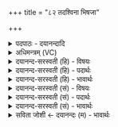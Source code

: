 +++
title = "८२ तदश्विना भिषजा"

+++
<details><summary>पदपाठः - दयानन्दादि</summary>

तत्। अ॒श्विना॑। भि॒षजा॑। रु॒द्रव॑र्त्तनी॒ इति॑ रु॒द्रऽव॑र्त्तनी। सर॑स्वती। व॒य॒ति॒। पेशः॑। अन्त॑रम्। अस्थि॑। म॒ज्जान॑म्। मास॑रैः। का॒रो॒त॒रेण॑। दध॑तः। गवा॑म्। त्व॒चि। ८२।
</details>

<details><summary>अधिमन्त्रम् (VC)</summary>

- अश्विनौ देवते
- शङ्ख ऋषिः
- त्रिष्टुप्
- धैवतः
</details>

<details><summary>दयानन्द-सरस्वती (हि) - विषयः</summary>

विदुषी स्त्रियों को क्या करना चाहिये, इस विषय को अगले मन्त्र में कहा है ॥
</details>

<details><summary>दयानन्द-सरस्वती (हि) - पदार्थः</summary>

पदार्थान्वयभाषाः -  जिसको (सरस्वती) श्रेष्ठ ज्ञानयुक्त पत्नी (वयति) उत्पन्न करती है, (तत्) उस (पेशः) सुन्दर स्वरूप (अस्थि) हाड़ (मज्जानम्) मज्जा (अन्तरम्) अन्तःस्थ को (मासरैः) परिपक्व ओषधि के सारों से (कारोतरेण) जैसे कूप से सब कामों को वैसे (गवाम्) पृथिव्यादि की (त्वचि) त्वचारूप उपरि भाग में (रुद्रवर्तनी) प्राण के मार्ग के समान मार्ग से युक्त (भिषजा) वैद्यक विद्या के जाननेहारे (अश्विना) विद्याओं में पूर्ण दो पुरुष (दधतः) धारण करें ॥८२ ॥
</details>

<details><summary>दयानन्द-सरस्वती (हि) - भावार्थः</summary>

भावार्थभाषाः -  इस मन्त्र में वाचकलुप्तोपमालङ्कार है। जैसे वैद्यक शास्त्र के जाननेहारे पति लोग शरीर को आरोग्य करके स्त्रियों को निरन्तर सुखी करें, वैसे ही विदुषी स्त्री लोग भी अपने पतियों को रोगरहित किया करें ॥८२ ॥
</details>

<details><summary>दयानन्द-सरस्वती (सं) - विषयः</summary>

विदुषीभिः किं कर्त्तव्यमित्याह ॥
</details>

<details><summary>दयानन्द-सरस्वती (सं) - पदार्थः</summary>

पदार्थान्वयभाषाः -  यत् सरस्वती वयति तत्पेशोऽस्थि मज्जानमन्तरं मासरैः कारोतरेण गवां त्वचि रुद्रवर्त्तनी भिषजाऽश्विना दधतो दध्याताम् ॥८२ ॥
</details>

<details><summary>दयानन्द-सरस्वती (सं) - भावार्थः</summary>

भावार्थभाषाः -  अत्र वाचकलुप्तोपमालङ्कारः। यथा वैद्यकशास्त्रविदः पतयः शरीरारोग्यादिकं विधाय स्त्रियः सततं सुखयेयुस्तथैव विदुष्यः स्त्रियः स्वपतीन् रोगरहितान् कुर्युः ॥८२ ॥
</details>

<details><summary>सविता जोशी ← दयानन्दः (म) - भावार्थः</summary>

भावार्थभाषाः -  या मंत्रात वाचकलुप्तोपमालंकार आहे. जसे वैद्यकशास्र जाणणारे पती शरीर निरोगी करून स्रियांना सदैव सुखी करतात, तसेच विदुषी स्रियांनीही आपल्या पतींना रोगरहित करावे.
</details>